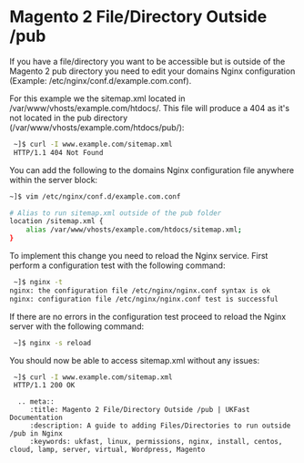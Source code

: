 # Magento 2 File/Directory Outside /pub

If you have a file/directory you want to be accessible but is outside of the Magento 2 pub directory you need to edit your domains Nginx configuration (Example: /etc/nginx/conf.d/example.com.conf). 

For this example we the sitemap.xml located in /var/www/vhosts/example.com/htdocs/. This file will produce a 404 as it's not located in the pub directory (/var/www/vhosts/example.com/htdocs/pub/):

```bash
 ~]$ curl -I www.example.com/sitemap.xml
 HTTP/1.1 404 Not Found
```

You can add the following to the domains Nginx configuration file anywhere within the server block:

```bash
~]$ vim /etc/nginx/conf.d/example.com.conf

# Alias to run sitemap.xml outside of the pub folder
location /sitemap.xml {
    alias /var/www/vhosts/example.com/htdocs/sitemap.xml;
}
 ```

To implement this change you need to reload the Nginx service. First perform a configuration test with the following command:

```bash
 ~]$ nginx -t
nginx: the configuration file /etc/nginx/nginx.conf syntax is ok
nginx: configuration file /etc/nginx/nginx.conf test is successful
```

If there are no errors in the configuration test proceed to reload the Nginx server with the following command:

```bash
 ~]$ nginx -s reload
```

You should now be able to access sitemap.xml without any issues:

```bash
 ~]$ curl -I www.example.com/sitemap.xml
 HTTP/1.1 200 OK
```

```eval_rst
  .. meta::
     :title: Magento 2 File/Directory Outside /pub | UKFast Documentation
     :description: A guide to adding Files/Directories to run outside /pub in Nginx
     :keywords: ukfast, linux, permissions, nginx, install, centos, cloud, lamp, server, virtual, Wordpress, Magento
